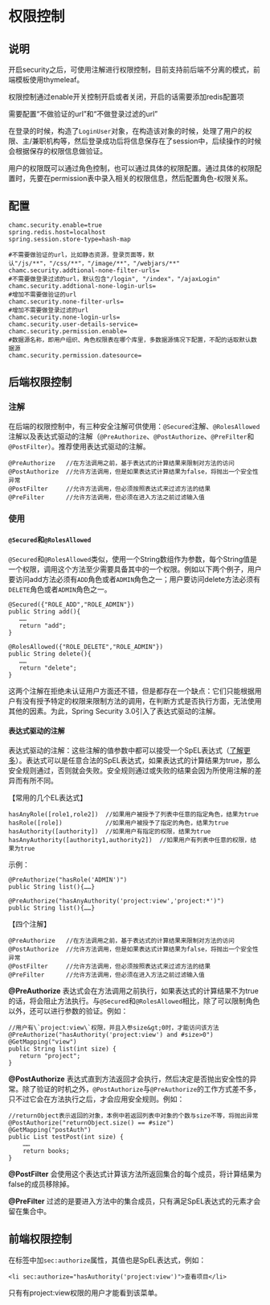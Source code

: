 # 权限控制
    
## 说明

开启security之后，可使用注解进行权限控制，目前支持前后端不分离的模式，前端模板使用thymeleaf。

权限控制通过enable开关控制开启或者关闭，开启的话需要添加redis配置项

需要配置“不做验证的url”和“不做登录过滤的url”

在登录的时候，构造了`LoginUser`对象，在构造该对象的时候，处理了用户的权限、主/兼职机构等，然后登录成功后将信息保存在了session中，后续操作的时候会根据保存的权限信息做验证。

用户的权限既可以通过角色控制，也可以通过具体的权限配置。通过具体的权限配置时，先要在permission表中录入相关的权限信息，然后配置角色-权限关系。

## 配置

    chamc.security.enable=true
    spring.redis.host=localhost
    spring.session.store-type=hash-map

    #不需要做验证的url，比如静态资源，登录页面等，默认"/js/**"，"/css/**"，"/image/**"，"/webjars/**"
    chamc.security.addtional-none-filter-urls=
    #不需要做登录过滤的url，默认包含"/login", "/index"，"/ajaxLogin"
    chamc.security.addtional-none-login-urls=
    #增加不需要做验证的url
    chamc.security.none-filter-urls=
    #增加不需要做登录过滤的url
    chamc.security.none-login-urls=
    chamc.security.user-details-service=
    chamc.security.permission.enable=
    #数据源名称，即用户组织、角色权限表在哪个库里，多数据源情况下配置，不配的话取默认数据源
    chamc.security.permission.datesource=

## 后端权限控制

### 注解

在后端的权限控制中，有三种安全注解可供使用：`@Secured`注解、`@RolesAllowed`注解以及表达式驱动的注解（`@PreAuthorize`、`@PostAuthorize`、`@PreFilter`和`@PostFilter`）。推荐使用表达式驱动的注解。

    @PreAuthorize   //在方法调用之前，基于表达式的计算结果来限制对方法的访问
    @PostAuthorize  //允许方法调用，但是如果表达式计算结果为false，将抛出一个安全性异常
    @PostFilter     //允许方法调用，但必须按照表达式来过滤方法的结果
    @PreFilter      //允许方法调用，但必须在进入方法之前过滤输入值

### 使用

#### `@Secured`和`@RolesAllowed`

`@Secured`和`@RolesAllowed`类似，使用一个String数组作为参数，每个String值是一个权限，调用这个方法至少需要具备其中的一个权限。例如以下两个例子，用户要访问add方法必须有`ADD`角色或者`ADMIN`角色之一；用户要访问delete方法必须有`DELETE`角色或者`ADMIN`角色之一。

    @Secured({"ROLE_ADD","ROLE_ADMIN"})
    public String add(){
       ……
       return "add";
    }
    
    @RolesAllowed({"ROLE_DELETE","ROLE_ADMIN"})
    public String delete(){
       ……
       return "delete";
    }

这两个注解在拒绝未认证用户方面还不错，但是都存在一个缺点：它们只能根据用户有没有授予特定的权限来限制方法的调用，在判断方式是否执行方面，无法使用其他的因素。为此，Spring Security 3.0引入了表达式驱动的注解。

#### 表达式驱动的注解

表达式驱动的注解：这些注解的值参数中都可以接受一个SpEL表达式（[了解更多](https://docs.spring.io/spring-security/site/docs/5.0.0.RELEASE/reference/htmlsingle/#el-access)）。表达式可以是任意合法的SpEL表达式，如果表达式的计算结果为true，那么安全规则通过，否则就会失败。安全规则通过或失败的结果会因为所使用注解的差异而有所不同。

【常用的几个EL表达式】

    hasAnyRole([role1,role2])  //如果用户被授予了列表中任意的指定角色，结果为true
    hasRole([role])            //如果用户被授予了指定的角色，结果为true
    hasAuthority([authority])  //如果用户有指定的权限，结果为true
    hasAnyAuthority([authority1,authority2])  //如果用户有列表中任意的权限，结果为true

示例：

    @PreAuthorize("hasRole('ADMIN')")
    public String list(){……}
    
    @PreAuthorize("hasAnyAuthority('project:view','project:*')")
    public String list(){……}

【四个注解】

    @PreAuthorize   //在方法调用之前，基于表达式的计算结果来限制对方法的访问
    @PostAuthorize  //允许方法调用，但是如果表达式计算结果为false，将抛出一个安全性异常
    @PostFilter     //允许方法调用，但必须按照表达式来过滤方法的结果
    @PreFilter      //允许方法调用，但必须在进入方法之前过滤输入值

**@PreAuthorize** 表达式会在方法调用之前执行，如果表达式的计算结果不为true的话，将会阻止方法执行。与`@Secured`和`@RolesAllowed`相比，除了可以限制角色以外，还可以进行参数的验证。例如：

    //用户有\`project:view\`权限，并且入参size&gt;0时，才能访问该方法
    @PreAuthorize("hasAuthority('project:view') and #size>0")
    @GetMapping("view")
    public String list(int size) {
       return "project";
    }

**@PostAuthorize** 表达式直到方法返回才会执行，然后决定是否抛出安全性的异常。除了验证的时机之外，`@PostAuthorize`与`@PreAuthorize`的工作方式差不多，只不过它会在方法执行之后，才会应用安全规则。例如：

    //returnObject表示返回的对象，本例中若返回列表中对象的个数与size不等，将抛出异常
    @PostAuthorize("returnObject.size() == #size")
    @GetMapping("postAuth")
    public List testPost(int size) {
        …… 
        return books;
    }

**@PostFilter** 会使用这个表达式计算该方法所返回集合的每个成员，将计算结果为false的成员移除掉。

**@PreFilter** 过滤的是要进入方法中的集合成员，只有满足SpEL表达式的元素才会留在集合中。 

## 前端权限控制

在标签中加`sec:authorize`属性，其值也是SpEL表达式，例如：

```
<li sec:authorize="hasAuthority('project:view')">查看项目</li>
```

只有有project:view权限的用户才能看到该菜单。